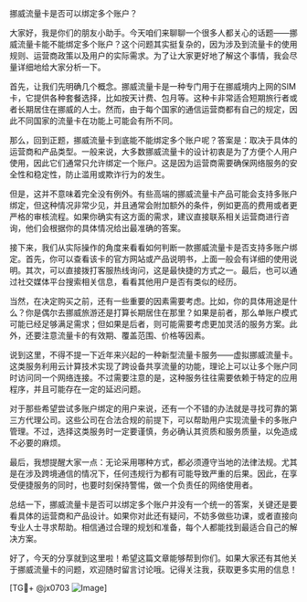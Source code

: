 挪威流量卡是否可以绑定多个账户？

大家好，我是你们的朋友小助手。今天咱们来聊聊一个很多人都关心的话题——挪威流量卡能不能绑定多个账户？这个问题其实挺复杂的，因为涉及到流量卡的使用规则、运营商政策以及用户的实际需求。为了让大家更好地了解这个事情，我会尽量详细地给大家分析一下。

首先，让我们先明确几个概念。挪威流量卡是一种专门用于在挪威境内上网的SIM卡，它提供各种套餐选择，比如按天计费、包月等。这种卡非常适合短期旅行者或者长期居住在挪威的人士。然而，由于每个国家的通信运营商都有自己的规定，因此不同国家的流量卡在功能上可能会有所不同。

那么，回到正题，挪威流量卡到底能不能绑定多个账户呢？答案是：取决于具体的运营商和产品类型。一般来说，大多数挪威流量卡的设计初衷是为了方便个人用户使用，因此它们通常只允许绑定一个账户。这是因为运营商需要确保网络服务的安全性和稳定性，防止滥用或欺诈行为的发生。

但是，这并不意味着完全没有例外。有些高端的挪威流量卡产品可能会支持多账户绑定，但这种情况非常少见，并且通常会附加额外的条件，例如更高的费用或者更严格的审核流程。如果你确实有这方面的需求，建议直接联系相关运营商进行咨询，他们会根据你的具体情况给出最准确的答案。

接下来，我们从实际操作的角度来看看如何判断一款挪威流量卡是否支持多账户绑定。首先，你可以查看该卡的官方网站或产品说明书，上面一般会有详细的使用说明。其次，可以直接拨打客服热线询问，这是最快捷的方式之一。最后，也可以通过社交媒体平台搜索相关信息，看看其他用户是否有类似的经历。

当然，在决定购买之前，还有一些重要的因素需要考虑。比如，你的具体用途是什么？你是偶尔去挪威旅游还是打算长期居住在那里？如果是前者，那么单账户模式可能已经足够满足需求；但如果是后者，则可能需要考虑更加灵活的服务方案。此外，还要注意流量卡的有效期、覆盖范围、价格等因素。

说到这里，不得不提一下近年来兴起的一种新型流量卡服务——虚拟挪威流量卡。这类服务利用云计算技术实现了跨设备共享流量的功能，理论上可以让多个账户同时访问同一个网络连接。不过需要注意的是，这种服务往往需要依赖于特定的应用程序，并且可能存在一定的延迟问题。

对于那些希望尝试多账户绑定的用户来说，还有一个不错的办法就是寻找可靠的第三方代理公司。这些公司在合法合规的前提下，可以帮助用户实现流量卡的多账户管理。不过，选择这类服务时一定要谨慎，务必确认其资质和服务质量，以免造成不必要的麻烦。

最后，我想提醒大家一点：无论采用哪种方式，都必须遵守当地的法律法规。尤其是在涉及跨境通信的情况下，任何违规行为都有可能导致严重的后果。因此，在享受便捷服务的同时，也要时刻保持警惕，做一个负责任的网络使用者。

总结一下，挪威流量卡是否可以绑定多个账户并没有一个统一的答案，关键还是要看具体的运营商和产品设计。如果你对此还有疑问，不妨多做些功课，或者直接向专业人士寻求帮助。相信通过合理的规划和准备，每个人都能找到最适合自己的解决方案。

好了，今天的分享就到这里啦！希望这篇文章能够帮到你们。如果大家还有其他关于挪威流量卡的问题，欢迎随时留言讨论哦。记得关注我，获取更多实用的信息！

[TG💪+ @jx0703 ![Image](https://github.com/user-attachments/assets/dbca1d08-cadb-493c-b0ec-ad6f7a83f270)]
